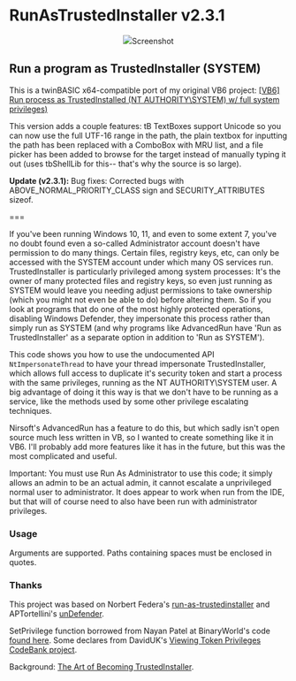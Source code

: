 # RunAsTrustedInstaller v2.3.1
<p align=center>
<img src=https://i.imgur.com/lTrx8hY.jpg>Screenshot</img>
</p>

## Run a program as TrustedInstaller (SYSTEM)

This is a twinBASIC x64-compatible port of my original VB6 project: [[VB6] Run process as TrustedInstalled (NT AUTHORITY\SYSTEM) w/ full system privileges)](https://www.vbforums.com/showthread.php?895287-VB6-Run-process-as-TrustedInstalled-(NT-AUTHORITY-SYSTEM)-w-full-system-privileges)

This version adds a couple features: tB TextBoxes support Unicode so you can now use the full UTF-16 range in the path, the plain textbox for inputting the path has been replaced with a ComboBox with MRU list, and a file picker has been added to browse for the target instead of manually typing it out (uses tbShellLib for this-- that's why the source is so large). 

**Update (v2.3.1):** Bug fixes: Corrected bugs with ABOVE_NORMAL_PRIORITY_CLASS sign and SECURITY_ATTRIBUTES sizeof.

===

If you've been running Windows 10, 11, and even to some extent 7, you've no doubt found even a so-called Administrator account doesn't have permission to do many things. Certain files, registry keys, etc, can only be accessed with the SYSTEM account under which many OS services run. TrustedInstaller is particularly privileged among system processes: It's the owner of many protected files and registry keys, so even just running as SYSTEM would leave you needing adjust permissions to take ownership (which you might not even be able to do) before altering them. So if you look at programs that do one of the most highly protected operations, disabling Windows Defender, they impersonate this process rather than simply run as SYSTEM (and why programs like AdvancedRun have 'Run as TrustedInstaller' as a separate option in addition to 'Run as SYSTEM').

This code shows you how to use the undocumented API `NtImpersonateThread` to have your thread impersonate TrustedInstaller, which allows full access to duplicate it's security token and start a process with the same privileges, running as the NT AUTHORITY\SYSTEM user. A big advantage of doing it this way is that we don't have to be running as a service, like the methods used by some other privilege escalating techniques.

Nirsoft's AdvancedRun has a feature to do this, but which sadly isn't open source much less written in VB, so I wanted to create something like it in VB6. I'll probably add more features like it has in the future, but this was the most complicated and useful.

Important: You must use Run As Administrator to use this code; it simply allows an admin to be an actual admin, it cannot escalate a unprivileged normal user to administrator. It does appear to work when run from the IDE, but that will of course need to also have been run with administrator privileges. 

### Usage

Arguments are supported. Paths containing spaces must be enclosed in quotes.

### Thanks

This project was based on Norbert Federa's [run-as-trustedinstaller](https://github.com/nfedera/run-as-trustedinstaller) and APTortellini's [unDefender](https://github.com/APTortellini/unDefender).

SetPrivilege function borrowed from Nayan Patel at BinaryWorld's code [found here](https://binaryworld.net/main/CodeDetail.aspx?CodeId=3744). Some declares from DavidUK's [Viewing Token Privileges CodeBank project](https://www.vbforums.com/showthread.php?863511-Viewing-Token-Privileges).

Background: [The Art of Becoming TrustedInstaller](https://www.tiraniddo.dev/2017/08/the-art-of-becoming-trustedinstaller.html). 
